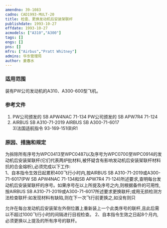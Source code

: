```yaml
---
amendno: 39-1083  
cadno: CAD1993-MULT-20  
title: 检查、更换发动机后安装架联杆  
publishdate: 1993-10-27  
effdate: 1993-10-27  
acmodels: ["A310","A300"]  
tags: []  
engs: []  
pns: []  
mfrs: ["Airbus","Pratt Whitney"]  
admins: 华东管理局  
author: 姜春水  
---
```

  
### 适用范围  
装有PW公司发动机的A310、A300-600型飞机。  
  
<!--more-->  
### 参考文件  
  1) PW公司颁发的 SB APW4NAC 71-134       PW公司颁发的 SB APW7R4 71-124  
  2) AIRBUS SB A310-71-2019       AIRBUS SB A300-71-6017  
  3)法国适航指令 93-169-151(B)R1  
  
### 原因、措施和规定  

  为拆除所有序号为WPC0413至WPC0487以及序号为WPC0700至WPC0914的发动机后安装架联杆(它们代表两炉批材料,被怀疑含有影响发动机后安装架联杆材料抗的合金熔析),必须完成以下工作:  
1、自本指令生效日起累积400飞行小时内,按AIRBUS SB A310-71-2019或A300-71-6017(PW SB APW4NAC 71-134和SB APW7R4 71-124)所述要求,查明每台发动机后安装架联杆的序号。如果序号在以上所提及序号之内,则根据备件的可用性,按AIRBUS SB A310-71-2019或A300-71-6017所述要求更换联杆;或用无损检测方法检查联杆:如发现材料有缺陷,则在下一次飞行前更换之,如没有则只  
  
允许在每台发动机后安装架左外侧位置上重新装上一个此类序号的联杆,且此后需以不超过1000飞行小时的间隔进行目视检查。     2、自本指令生效之日起8个月内,必须更换以上提及的所有序号的联杆。  
